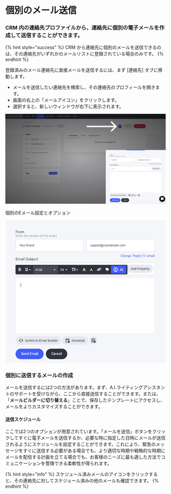 # 個別のメール送信

### CRM 内の連絡先プロファイルから、連絡先に個別の電子メールを作成して送信することができます。

{% hint style="success" %}
CRM から連絡先に個別のメールを送信できるのは、その連絡先がいずれかのメールリストに登録されている場合のみです。
{% endhint %}

登録済みのメール連絡先に直接メールを送信するには、まず \[連絡先] タブに移動します。

* メールを送信したい連絡先を検索し、その連絡先のプロフィールを開きます。
* 画面の右上の「メールアイコン」をクリックします。
* 選択すると、新しいウィンドウが右下に表示されます。

![](../../.gitbook/assets/image-20.png)

個別のEメール設定とオプション

![](../../.gitbook/assets/image-21.png)

### 個別に送信するメールの作成 <a href="#creating-the-profile-email" id="creating-the-profile-email"></a>

メールを送信するには2つの方法があります。まず、A.I.ライティングアシスタントのサポートを受けながら、ここから直接送信することができます。または、「**メールビルダーに切り替える**」ことで、保存したテンプレートにアクセスし、メールをよりカスタマイズすることができます。

#### **送信スケジュール** <a href="#schedule" id="schedule"></a>

ここでは2つのオプションが用意されています。「メールを送信」ボタンをクリックしてすぐに電子メールを送信するか、必要な時に指定した日時にメールが送信されるようにスケジュールを設定することができます。これにより、緊急のメッセージをすぐに送信する必要がある場合でも、より適切な時期や戦略的な時期にメールを配信する計画を立てる場合でも、お客様のニーズに最も適した方法でコミュニケーションを管理できる柔軟性が得られます。

{% hint style="info" %}
スケジュール済みメールのアイコンをクリックすると、その連絡先に対してスケジュール済みの他のメールも確認できます。
{% endhint %}
